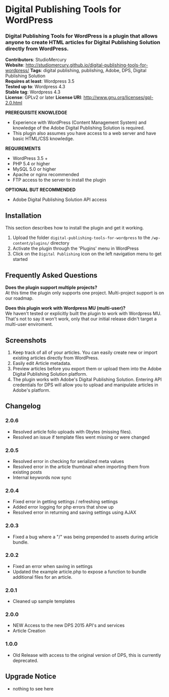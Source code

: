 # Digital Publishing Tools for WordPress
### Digital Publishing Tools for WordPress is a plugin that allows anyone to create HTML articles for Digital Publishing Solution directly from WordPress.

**Contributors**: StudioMercury  
**Website**: http://studiomercury.github.io/digital-publishing-tools-for-wordpress/ 
**Tags**: digital publishing, publishing, Adobe, DPS, Digital Publishing Solution  
**Requires at least**: Wordpress 3.5  
**Tested up to**: Wordpress 4.3  
**Stable tag**: Wordpress 4.3  
**License**: GPLv2 or later 
**License URI**: http://www.gnu.org/licenses/gpl-2.0.html  


**PREREQUISITE KNOWLEDGE**
* Experience with WordPress (Content Management System) and knowledge of the Adobe Digital Publishing Solution is required. 
* This plugin also assumes you have access to a web server and have basic HTML/CSS knowledge.


**REQUIREMENTS**
* WordPress 3.5 +
* PHP 5.4 or higher
* MySQL 5.0 or higher
* Apache or nginx recommended
* FTP access to the server to install the plugin


**OPTIONAL BUT RECOMMENDED**
* Adobe Digital Publishing Solution API access


## Installation

This section describes how to install the plugin and get it working.

1. Upload the folder `digital-publishing-tools-for-wordpress` to the `/wp-content/plugins/` directory
2. Activate the plugin through the 'Plugins' menu in WordPress
3. Click on the `Digital Publishing` icon on the left navigation menu to get started


## Frequently Asked Questions

**Does the plugin support multiple projects?**  
At this time the plugin only supports one project. Multi-project support is on our roadmap.


**Does this plugin work with Wordpress MU (multi-user)?**  
We haven't tested or explicitly built the plugin to work with Wordpress MU. That's not to say it won't work, only that our initial release didn't target a multi-user enviroment. 

## Screenshots
1. Keep track of all of your articles. You can easily create new or import existing articles directly from WordPress.
2. Easily edit Article metadata.
3. Preview articles before you export them or upload them into the Adobe Digital Publishing Solution platform.
4. The plugin works with Adobe's Digital Publishing Solution. Entering API credentials for DPS will allow you to upload and manipulate articles in Adobe's platform.


## Changelog

### 2.0.6
* Resolved article folio uploads with 0bytes (missing files).
* Resolved an issue if template files went missing or were changed

### 2.0.5
* Resolved error in checking for serialized meta values
* Resolved error in the article thumbnail when importing them from
existing posts
* Internal keywords now sync

### 2.0.4
* Fixed error in getting settings / refreshing settings
* Added error logging for php errors that show up
* Resolved error in returning and saving settings using AJAX

### 2.0.3
* Fixed a bug where a "/" was being prepended to assets during article bundle. 

### 2.0.2
* Fixed an error when saving in settings
* Updated the example article.php to expose a function to bundle additional files for an article. 

### 2.0.1
* Cleaned up sample templates

### 2.0.0
* NEW Access to the new DPS 2015 API's and services
* Article Creation

### 1.0.0
* Old Release with access to the original version of DPS, this is currently deprecated.


## Upgrade Notice
* nothing to see here